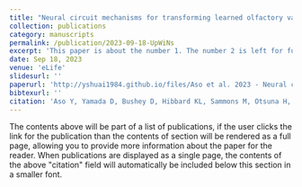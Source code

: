```yaml
---
title: "Neural circuit mechanisms for transforming learned olfactory valences into wind-oriented movement"
collection: publications
category: manuscripts
permalink: /publication/2023-09-18-UpWiNs
excerpt: 'This paper is about the number 1. The number 2 is left for future work.'
date: Sep 18, 2023
venue: 'eLife'
slidesurl: ''
paperurl: 'http://yshuai1984.github.io/files/Aso et al. 2023 - Neural circuit mechanisms for transforming learned olfactory valences into wind-oriented movement.pdf'
bibtexurl: ''
citation: 'Aso Y, Yamada D, Bushey D, Hibbard KL, Sammons M, Otsuna H, Shuai Y, Hige T. 2023. Neural circuit mechanisms for transforming learned olfactory valences into wind-oriented movement. Elife 12. doi:10.7554/eLife.85756'
---
```

The contents above will be part of a list of publications, if the user clicks the link for the publication than the contents of section will be rendered as a full page, allowing you to provide more information about the paper for the reader. When publications are displayed as a single page, the contents of the above "citation" field will automatically be included below this section in a smaller font.
